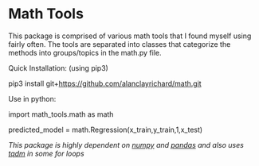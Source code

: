 # Math Tools
This package is comprised of various math tools that I found myself using fairly often. The tools are separated into classes that categorize the methods into groups/topics in the math.py file. 

Quick Installation: (using pip3)

pip3 install git+https://github.com/alanclayrichard/math.git

Use in python:

import math_tools.math as math

predicted_model = math.Regression(x_train,y_train,1,x_test)

*This package is highly dependent on [numpy](https://numpy.org) and [pandas](https://pandas.pydata.org) and also uses [tqdm](https://github.com/tqdm/tqdm) in some for loops*
